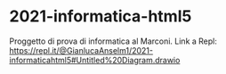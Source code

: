 # 2021-informatica-html5
Proggetto di prova di informatica al Marconi.
Link a Repl: https://repl.it/@GianlucaAnselm1/2021-informaticahtml5#Untitled%20Diagram.drawio
